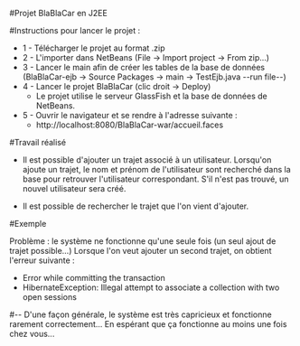 #Projet BlaBlaCar en J2EE

#Instructions pour lancer le projet : 

- 1 - Télécharger le projet au format .zip
- 2 - L'importer dans NetBeans (File -> Import project -> From zip...)
- 3 - Lancer le main afin de créer les tables de la base de données (BlaBlaCar-ejb -> Source Packages -> main -> TestEjb.java --run file--)
- 4 - Lancer le projet BlaBlaCar (clic droit -> Deploy) 
  - Le projet utilise le serveur GlassFish et la base de données de NetBeans.
- 5 - Ouvrir le navigateur et se rendre à l'adresse suivante :
  - http://localhost:8080/BlaBlaCar-war/accueil.faces

#Travail réalisé
- Il est possible d'ajouter un trajet associé à un utilisateur.
Lorsqu'on ajoute un trajet, le nom et prénom de l'utilisateur sont recherché dans la base pour retrouver l'utilisateur correspondant. S'il n'est pas trouvé, un nouvel utilisateur sera créé.

- Il est possible de rechercher le trajet que l'on vient d'ajouter.

#Exemple

Problème : le système ne fonctionne qu'une seule fois (un seul ajout de trajet possible...)
Lorsque l'on veut ajouter un second trajet, on obtient l'erreur suivante : 
  - Error while committing the transaction
  - HibernateException: Illegal attempt to associate a collection with two open sessions

#--
D'une façon générale, le système est très capricieux et fonctionne rarement correctement...
En espérant que ça fonctionne au moins une fois chez vous...
